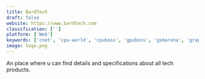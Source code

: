 ```yaml
---
title: BardTech
draft: false 
website: https://www.bardtech.com
classification: ['']
platform: ['Web']
keywords: ['cnet', 'cpu-world', 'cpuboss', 'gpuboss', 'gsmarena', 'graphiq', 'hardware_canucks', 'kimovil', 'lifehacker', 'pcworld', 'passmark_cpu_benchmarks', 'phonerocket', 'techcrunch', 'technet', 'versus', 'wikivs', 'phonearena']
image: logo.png
---
```

An place where u can find details and specifications about all tech products.